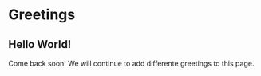 # Greetings

## Hello World!

Come back soon! We will continue to add differente greetings to this page.
